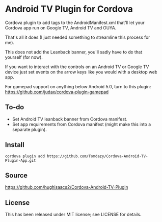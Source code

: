 Android TV Plugin for Cordova
==============================

Cordova plugin to add tags to the AndroidManifest.xml that'll let your Cordova app run on Google TV, Android TV and OUYA.

That's all it does (I just needed something to streamline this process for me).

This does not add the Leanback banner, you'll sadly have to do that yourself (for now).

If you want to interact with the controls on an Android TV or Google TV device just set events on the arrow keys like you would with a desktop web app.

For gamepad support on anything below Android 5.0, turn to this plugin: https://github.com/judax/cordova-plugin-gamepad

To-do
-------
* Set Android TV leanback banner from Cordova manifest.
* Set app requirements from Cordova manifest (might make this into a separate plugin).

Install
-------

`cordova plugin add https://github.com/Tomdazy/Cordova-Android-TV-Plugin-App.git`

Source
-------------
https://github.com/hughisaacs2/Cordova-Android-TV-Plugin

License
-------

This has been released under MIT license; see LICENSE for details.
